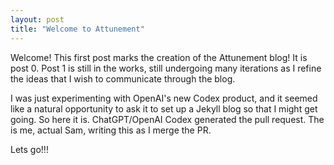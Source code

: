```yaml
---
layout: post
title: "Welcome to Attunement"
---
```


Welcome! This first post marks the creation of the Attunement blog! It is post 0. Post 1 is still in the works, still undergoing many iterations as I refine the ideas that I wish to communicate through the blog. 

I was just experimenting with OpenAI's new Codex product, and it seemed like a natural opportunity to ask it to set up a Jekyll blog so that I might get going. So here it is. ChatGPT/OpenAI Codex generated the pull request. The is me, actual Sam, writing this as I merge the PR. 

Lets go!!!
